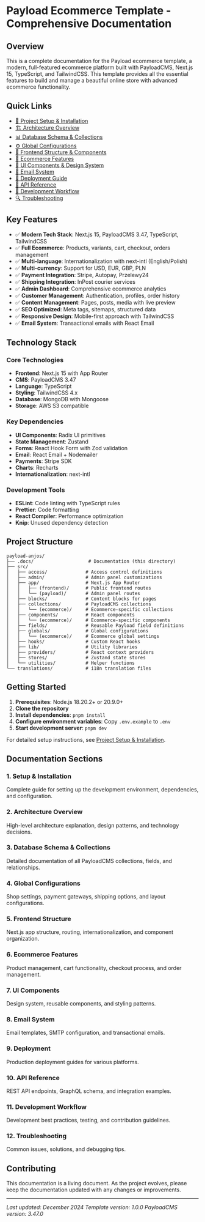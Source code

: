 # Payload Ecommerce Template - Comprehensive Documentation

## Overview

This is a complete documentation for the Payload ecommerce template, a modern, full-featured ecommerce platform built with PayloadCMS, Next.js 15, TypeScript, and TailwindCSS. This template provides all the essential features to build and manage a beautiful online store with advanced ecommerce functionality.

## Quick Links

- [🔧 Project Setup & Installation](./01-setup.md)
- [🏗️ Architecture Overview](./02-architecture.md)
- [📊 Database Schema & Collections](./03-collections.md)
- [⚙️ Global Configurations](./04-globals.md)
- [🎨 Frontend Structure & Components](./05-frontend.md)
- [🛒 Ecommerce Features](./06-ecommerce.md)
- [🎨 UI Components & Design System](./07-ui-components.md)
- [📧 Email System](./08-email-system.md)
- [🚀 Deployment Guide](./09-deployment.md)
- [🔧 API Reference](./10-api-reference.md)
- [🎯 Development Workflow](./11-development.md)
- [🔍 Troubleshooting](./12-troubleshooting.md)

## Key Features

- ✅ **Modern Tech Stack**: Next.js 15, PayloadCMS 3.47, TypeScript, TailwindCSS
- ✅ **Full Ecommerce**: Products, variants, cart, checkout, orders management
- ✅ **Multi-language**: Internationalization with next-intl (English/Polish)
- ✅ **Multi-currency**: Support for USD, EUR, GBP, PLN
- ✅ **Payment Integration**: Stripe, Autopay, Przelewy24
- ✅ **Shipping Integration**: InPost courier services
- ✅ **Admin Dashboard**: Comprehensive ecommerce analytics
- ✅ **Customer Management**: Authentication, profiles, order history
- ✅ **Content Management**: Pages, posts, media with live preview
- ✅ **SEO Optimized**: Meta tags, sitemaps, structured data
- ✅ **Responsive Design**: Mobile-first approach with TailwindCSS
- ✅ **Email System**: Transactional emails with React Email

## Technology Stack

### Core Technologies

- **Frontend**: Next.js 15 with App Router
- **CMS**: PayloadCMS 3.47
- **Language**: TypeScript
- **Styling**: TailwindCSS 4.x
- **Database**: MongoDB with Mongoose
- **Storage**: AWS S3 compatible

### Key Dependencies

- **UI Components**: Radix UI primitives
- **State Management**: Zustand
- **Forms**: React Hook Form with Zod validation
- **Email**: React Email + Nodemailer
- **Payments**: Stripe SDK
- **Charts**: Recharts
- **Internationalization**: next-intl

### Development Tools

- **ESLint**: Code linting with TypeScript rules
- **Prettier**: Code formatting
- **React Compiler**: Performance optimization
- **Knip**: Unused dependency detection

## Project Structure

```
payload-anjos/
├── .docs/                    # Documentation (this directory)
├── src/
│   ├── access/              # Access control definitions
│   ├── admin/               # Admin panel customizations
│   ├── app/                 # Next.js App Router
│   │   ├── (frontend)/      # Public frontend routes
│   │   └── (payload)/       # Admin panel routes
│   ├── blocks/              # Content blocks for pages
│   ├── collections/         # PayloadCMS collections
│   │   └── (ecommerce)/     # Ecommerce-specific collections
│   ├── components/          # React components
│   │   └── (ecommerce)/     # Ecommerce-specific components
│   ├── fields/              # Reusable Payload field definitions
│   ├── globals/             # Global configurations
│   │   └── (ecommerce)/     # Ecommerce global settings
│   ├── hooks/               # Custom React hooks
│   ├── lib/                 # Utility libraries
│   ├── providers/           # React context providers
│   ├── stores/              # Zustand state stores
│   └── utilities/           # Helper functions
└── translations/            # i18n translation files
```

## Getting Started

1. **Prerequisites**: Node.js 18.20.2+ or 20.9.0+
2. **Clone the repository**
3. **Install dependencies**: `pnpm install`
4. **Configure environment variables**: Copy `.env.example` to `.env`
5. **Start development server**: `pnpm dev`

For detailed setup instructions, see [Project Setup & Installation](./01-setup.md).

## Documentation Sections

### 1. Setup & Installation

Complete guide for setting up the development environment, dependencies, and configuration.

### 2. Architecture Overview

High-level architecture explanation, design patterns, and technology decisions.

### 3. Database Schema & Collections

Detailed documentation of all PayloadCMS collections, fields, and relationships.

### 4. Global Configurations

Shop settings, payment gateways, shipping options, and layout configurations.

### 5. Frontend Structure

Next.js app structure, routing, internationalization, and component organization.

### 6. Ecommerce Features

Product management, cart functionality, checkout process, and order management.

### 7. UI Components

Design system, reusable components, and styling patterns.

### 8. Email System

Email templates, SMTP configuration, and transactional emails.

### 9. Deployment

Production deployment guides for various platforms.

### 10. API Reference

REST API endpoints, GraphQL schema, and integration examples.

### 11. Development Workflow

Development best practices, testing, and contribution guidelines.

### 12. Troubleshooting

Common issues, solutions, and debugging tips.

## Contributing

This documentation is a living document. As the project evolves, please keep the documentation updated with any changes or improvements.

---

_Last updated: December 2024_
_Template version: 1.0.0_
_PayloadCMS version: 3.47.0_

